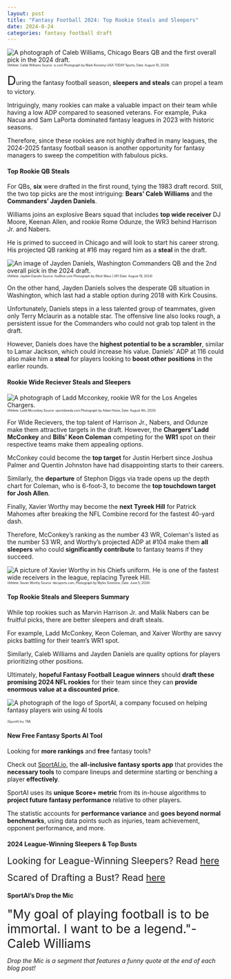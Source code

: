 ```yaml
---
layout: post
title: "Fantasy Football 2024: Top Rookie Steals and Sleepers"
date: 2024-8-24
categories: fantasy football draft
---
```


![A photograph of Caleb Williams, Chicago Bears QB and the first overall pick in the 2024 draft.](https://images2.minutemediacdn.com/image/upload/c_crop,w_2507,h_1410,x_0,y_462/c_fill,w_720,ar_16:9,f_auto,q_auto,g_auto/images/ImagnImages/mmsport/name_image_likeness/01j5a65j59nwxdmnzt57.jpg)
<span style="font-size:0.5em;">(Athlete: Caleb Williams Source: si.com Photograph by Mark Konezny-USA TODAY Sports, Date: August 10, 2024)</span> 

<span style="font-size:2em;">D</span>uring the fantasy football season, **sleepers and steals** can propel a team to victory. 

Intriguingly, many rookies can make a valuable impact on their team while having a low ADP compared to seasoned veterans. For example, Puka Nacua and Sam LaPorta dominated fantasy leagues in 2023 with historic seasons. 

Therefore, since these rookies are not highly drafted in many leagues, the 2024-2025 fantasy football season is another opportunity for fantasy managers to sweep the competition with fabulous picks. 


#### Top Rookie QB Steals

For QBs, **six** were drafted in the first round, tying the 1983 draft record. Still, the two top picks are the most intriguing: **Bears’ Caleb Williams** and the **Commanders’ Jayden Daniels**. 

Williams joins an explosive Bears squad that includes **top wide receiver** DJ Moore, Keenan Allen, and rookie Rome Odunze, the WR3 behind Harrison Jr. and Nabers. 

He is primed to succeed in Chicago and will look to start his career strong. His projected QB ranking at #16 may regard him as a **steal** in the draft. 

![An image of Jayden Daniels, Washington Commanders QB and the 2nd overall pick in the 2024 draft.](https://gray-wvue-prod.cdn.arcpublishing.com/resizer/v2/K7KC4PVL7VHG3I4P6WYHGU2MG4.jpg?auth=ad154324a8a698067e7fcade3eff57b2bb544291baebe42b114df3ac716245f5&width=800&height=450&smart=true)
<span style="font-size:0.5em;">(Athlete: Jayden Daniels Source: fox8live.com Photograph by (Nick Wass | AP) Date: August 19, 2024)</span>

On the other hand, Jayden Daniels solves the desperate QB situation in Washington, which last had a stable option during 2018 with Kirk Cousins. 

Unfortunately, Daniels steps in a less talented group of teammates, given only Terry Mclaurin as a notable star. The offensive line also looks rough, a persistent issue for the Commanders who could not grab top talent in the draft. 

However, Daniels does have the **highest potential to be a scrambler**, similar to Lamar Jackson, which could increase his value. Daniels’ ADP at 116 could also make him a **steal** for players looking to **boost other positions** in the earlier rounds. 

#### Rookie Wide Reciever Steals and Sleepers 

![A photograph of Ladd Mcconkey, rookie WR for the Los Angeles Chargers.](https://staticg.sportskeeda.com/editor/2024/08/43e51-17227785417321-1920.jpg?w=640)
<span style="font-size:0.5em;">(Athlete: Ladd Mcconkey Source: sportskeeda.com Photograph by Adam Hulse, Date: August 4th, 2024)</span>

For Wide Recievers, the top talent of Harrison Jr., Nabers, and Odunze make them attractive targets in the draft. However, the **Chargers’ Ladd McConkey** and **Bills’ Keon Coleman** competing for the **WR1** spot on their respective teams make them appealing options. 

McConkey could become the **top target** for Justin Herbert since Joshua Palmer and Quentin Johnston have had disappointing starts to their careers. 

Similarly, the **departure** of Stephon Diggs via trade opens up the depth chart for Coleman, who is 6-foot-3, to become the **top touchdown target for Josh Allen**. 

Finally, Xavier Worthy may become the **next Tyreek Hill** for Patrick Mahomes after breaking the NFL Combine record for the fastest 40-yard dash. 

Therefore, McConkey’s ranking as the number 43 WR, Coleman's listed as the number 53 WR, and Worthy’s projected ADP at #104 make them **all sleepers** who could **significantly contribute** to fantasy teams if they succeed. 

![A picture of Xavier Worthy in his Chiefs uniform. He is one of the fastest wide receivers in the league, replacing Tyreek Hill.](https://nbcsports.brightspotcdn.com/dims4/default/16ff371/2147483647/strip/true/crop/7665x4312+0+0/resize/1440x810!/quality/90/?url=https%3A%2F%2Fnbc-sports-production-nbc-sports.s3.us-east-1.amazonaws.com%2Fbrightspot%2F90%2Fe8%2F4ea0945846308abbb7502c5cb1a7%2Fhttps-delivery-gettyimages.com%2Fdownloads%2F2154182315)
<span style="font-size:0.5em;">(Athlete: Xavier Worthy Source: nbcsports.com, Photograph by Myles Simmons, Date: June 5, 2024)</span>
	
#### Top Rookie Steals and Sleepers Summary

While top rookies such as Marvin Harrison Jr. and Malik Nabers can be fruitful picks, there are better sleepers and draft steals. 

For example, Ladd McConkey, Keon Coleman, and Xaiver Worthy are savvy picks battling for their team’s WR1 spot. 

Similarly, Caleb Williams and Jayden Daniels are quality options for players prioritizing other positions. 

Ultimately, **hopeful Fantasy Football League winners** should **draft these promising 2024 NFL rookies** for their team since they can **provide enormous value at a discounted price**.

![A photograph of the logo of SportAI, a company focused on helping fantasy players win using AI tools](https://miro.medium.com/v2/resize:fit:908/format:webp/0*XJQxNj4js71Q1nRN) 

<span style="font-size:0.5em;">(SportAI Inc *TM*)</span>

#### New Free Fantasy Sports AI Tool

Looking for **more rankings** and **free** fantasy tools? 

Check out [SportAI.io](https://sportai.io/), the **all-inclusive fantasy sports app** that provides the **necessary tools** to compare lineups and determine starting or benching a player **effectively**. 

SportAI uses its **unique Score+ metric** from its in-house algorithms to **project future fantasy performance** relative to other players. 

The statistic accounts for **performance variance** and **goes beyond normal benchmarks**, using data points such as injuries, team achievement, opponent performance, and more.

#### 2024 League-Winning Sleepers & Top Busts

<span style="font-size:1.5em;">Looking for League-Winning Sleepers? Read [here](https://sportai.io/fantasy/football/draft/2024/08/02/NFL-Fantasy-Football-League-Winning-Breakouts-Sleepers.html)</span>

<span style="font-size:1.5em;">Scared of Drafting a Bust? Read [here](https://sportai.io/fantasy/football/draft/2024/08/09/NFL-Fantasy-Football-Top-Busts-Overpays-Underperformers-Overvalued-Players.html)</span>

#### SportAI’s Drop the Mic 
<span style="font-size:2em;"> "My goal of playing football is to be immortal. I want to be a legend."-Caleb Williams</span>

*Drop the Mic is a segment that features a funny quote at the end of each blog post!*




